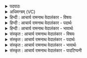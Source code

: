 <details><summary>पदपाठः</summary>

उ꣢त्। उ꣣त्तम꣢म्। व꣣रुण। पा꣡श꣢꣯म्। अ꣣स्म꣢त्। अ꣡व꣢꣯। अ꣣धम꣢म्। वि। म꣣ध्यम꣢म्। श्र꣣थाय। अ꣡थ꣢꣯। आ꣣दित्य। आ। दित्य। व्रते꣢। व꣣य꣢म्। त꣡व꣢꣯। अ꣣नाग꣡सः꣢। अ꣣न्। आग꣡सः꣢। अ꣡दि꣢꣯तये। अ। दि꣣तये। स्याम। ५८९।
</details>

<details><summary>अधिमन्त्रम् (VC)</summary>

- वरुणः
- शुनःशेप आजीगर्तिः कृत्रिमो देवरातो वैश्वामित्रो वा
- त्रिष्टुप्
- धैवतः
- आरण्यं काण्डम्
</details>

<details><summary>हिन्दी : आचार्य रामनाथ वेदालंकार - विषयः</summary>

अगले मन्त्र का वरुण देवता है। परमात्मा से प्रार्थना की गयी है।
</details>

<details><summary>हिन्दी : आचार्य रामनाथ वेदालंकार - पदार्थः</summary>

पदार्थान्वयभाषाः -  हे (वरुण) मोक्षप्राप्ति के लिए सब मनुष्यों से वरे जानेवाले परमात्मन् ! आप (उत्तमं पाशम्) उत्कृष्ट कर्मों के बन्धन रूप उत्तम पाश को (अस्मत्) हमसे (उत्) उत्कृष्ट फलप्रदान द्वारा छुड़ा दीजिए, (अधमम्) निकृष्ट कर्मों के बन्धन रूप अधम पाश को (अव) निकृष्ट फलप्रदान द्वारा छुड़ा दीजिए, (मध्यमम्) मध्यम कर्मों के बन्धन रूप मध्यम पाश को (वि श्रथाय) विविध फल देकर छुड़ा दीजिए। (अथ) उसके पश्चात्, हे (आदित्य) नित्यमुक्त, अविनाशी, आदित्य के समान प्रकाशमान, सर्वप्रकाशक परमात्मन् ! (तव) आपके (व्रते) निष्काम कर्म में चलते हुए (वयम्) हम (अनागसः) निष्पाप होते हुए (अदितये) मोक्ष के अधिकारी (स्याम) हो जाएँ ॥ अथवा उत्तम पाश है आत्मा के ज्ञान आदि के ग्रहण में जो बाधक होते हैं, उनसे किया गया बन्धन, मध्यम पाश है मन के श्रेष्ठ संकल्प आदि में जो बाधक होते हैं, उनसे किया गया बन्धन, अधम पाश है शरीर के व्यापार में जो बाधक रोग आदि होते हैं उनसे किया गया बन्धन। उन पाशों से छुड़ाकर परमेश्वर अथवा योगी गुरु हमें सुख का अधिकारी बना देवे ॥४॥
</details>

<details><summary>हिन्दी : आचार्य रामनाथ वेदालंकार - भावार्थः</summary>

भावार्थभाषाः -  मनुष्य सभी सकाम कर्मों का फल अवश्य पाता है। जो लोग निष्काम होकर परमेश्वर के व्रत में रहते हुए निष्पाप जीवन व्यतीत करते हैं, वे ही मोक्ष के अधिकारी होते हैं ॥४॥
</details>

<details><summary>संस्कृत : आचार्य रामनाथ वेदालंकार - विषयः</summary>

अथ वरुणो देवता। परमात्मा प्रार्थ्यते।
</details>

<details><summary>संस्कृत : आचार्य रामनाथ वेदालंकार - पदार्थः</summary>

पदार्थान्वयभाषाः -  हे (वरुण) मोक्षप्राप्तये सर्वैर्जनैर्व्रियमाण परमात्मन् ! त्वम् (उत्तमं पाशम्) उत्कृष्टकर्मबन्धनरूपम् उत्तमं पाशम् (अस्मत्) अस्माकं सकाशात् (उत्) उत्-श्रथाय उत्कृष्टफलप्रदानेन उन्मोचय, (अधमम्) निकृष्टकर्मबन्धनरूपम् अधमं पाशम् (अव) अवश्रथाय निकृष्टफलप्रदानेन अवमोचय (मध्यमम्) मध्यमकर्मबन्धनरूपं मध्यमं पाशम् (वि श्रथाय) विविधफलप्रदानेन विमोचय। श्रथ दौर्बल्ये, श्रथान इति प्राप्ते ‘छन्दसि शायजपि। अ० ३।१।८४’ इति श्नः शायजादेशः। (अथ) तदनन्तरम्, हे (आदित्य) नित्यमुक्त, अविनश्वर, आदित्यवत् प्रकाशमान, सर्वप्रकाशक परमात्मन् ! (तव व्रते) त्वदीयनिष्कामकर्मणि चलन्तः (वयम् अनागसः) निष्पापाः सन्तः (अदितये) मोक्षाय (स्याम) अधिकारिणः सम्पद्येमहि ॥२ उत्कृष्टनिकृष्टमध्यमकर्मभिस्तथातथाविधमेव फलं प्राप्नोतीत्यन्यत्राप्युक्तम्। ‘अथैकयोर्ध्व उदानः पुण्येन पुण्यं लोकं नयति, पापेन पापम्, उभाभ्यामेव मनुष्यलोकम्’ (प्रश्न० ३।७) इति, “यथाकारी यथाचारी तथा भवति। साधुकारी साधुर्भवति, पापकारी पापो भवति। पुण्यः पुण्येन कर्मणा भवति, पापः पापेन” (बृहदा० ४।४।५) इति च ॥ निष्कामकर्मणश्च महत्त्वमेवं वर्ण्यते—‘योऽकामो निष्काम आप्तकाम आत्मकामो न तस्य प्राणा उत्क्रामन्ति बह्मैव सन् ब्रह्माप्येति ॥ तदेष श्लोको भवति—यदा सर्वे प्रमुच्यन्ते कामा येऽस्य हृदि श्रिताः। अथ मर्त्योऽमृतो भवत्यत्र ब्रह्म समश्नुते’ इति। बृहदा० ४।४।६-७ ॥ यद्वा उत्तमः पाशः आत्मनो ज्ञानादिग्रहणे ये बाधकास्तत्कृतं बन्धनम्, मध्यमः पाशः मनसः श्रेष्ठसंकल्पादौ ये बाधकास्तत्कृतं बन्धनम्, अधमः पाशः शरीरस्य व्यापारे ये बाधका रोगादयस्तत्कृतं बन्धनम्। तेभ्यः पाशेभ्यः उन्मुच्य परमेश्वरो योगो गुरुर्वाऽस्मान् सुखाधिकारिणः कुर्यात्।
</details>

<details><summary>संस्कृत : आचार्य रामनाथ वेदालंकार - भावार्थः</summary>

भावार्थभाषाः -  मनुष्यः सर्वेषामेव सकामकर्मणां फलमवश्यं प्राप्नोति। ये तु निष्कामाः सन्तः परमेश्वरस्य व्रते निष्पापं जीवनं यापयन्ति त एव मोक्षाधिकारिणो जायन्ते ॥४॥
</details>

<details><summary>संस्कृत : आचार्य रामनाथ वेदालंकार - पादटिप्पनी</summary>

टिप्पणी:   १. ऋ० १।२४।१५, य० १२।१२ ‘अथा वयमादित्य व्रते तवा’ इति पाठः। अथ० ७।८३।३, १८।४।६९ उभयत्र ‘अधा वयमादित्य व्रते तवा’ इति पाठः, द्वितीये स्थले ऋषिः अथर्वा। २. दयानन्दर्षिर्मन्त्रेऽस्मिन् वरुणशब्देन ऋग्वेदे स्वीकर्तुमर्हमीश्वरम् यजुर्वेदे च शत्रूणां बन्धकं राजानं गृह्णाति। ‘अदितये’ इति पदं च ऋग्वेदे ‘अखण्डितसुखाय’ इति, यजुर्वेदे च ‘पृथिवीराज्याय’ इति व्याचष्टे। यजुर्वेदभाष्ये भावार्थमित्थं लिखति—“यथेश्वरस्य गुणकर्मस्वभावानुकूला धार्मिका जनाः सत्याचरणे वर्तमानाः सन्तः पापबन्धनान्मुक्त्वा सुखिनो भवन्ति तथैवोत्तमं राजानं प्राप्य प्रजाजना आनन्दिता जायन्ते” इति।
</details>